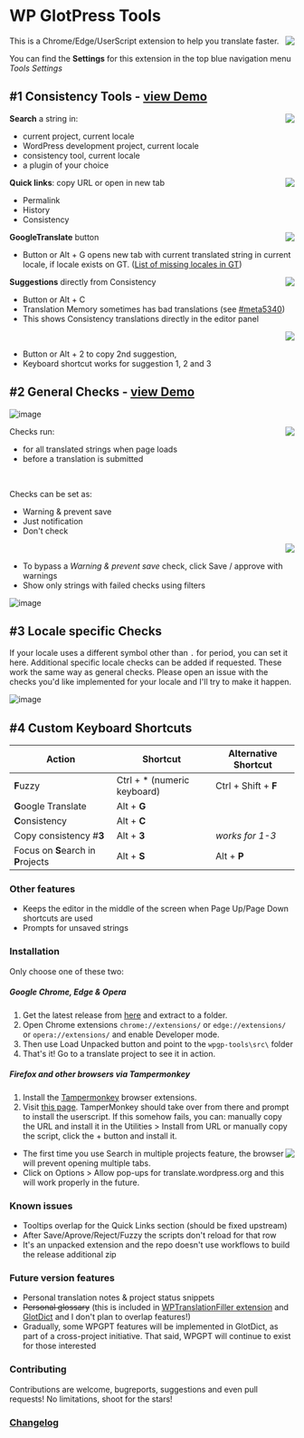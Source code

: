 
# WP GlotPress Tools
<img align="right" src="https://user-images.githubusercontent.com/65488419/118821977-6a34aa00-b8c0-11eb-9e1e-9304db38c434.png">


This is a Chrome/Edge/UserScript extension to help you translate faster. 


You can find the **Settings** for this extension in the top blue navigation menu *Tools Settings*


## #1 Consistency Tools - [view Demo](https://youtu.be/Ve9DSOfFBeA) 

<img align="right" src="https://user-images.githubusercontent.com/65488419/117619811-61cdc800-b178-11eb-8754-88d03ca00c09.png">

**Search** a string in:
- current project, current locale
- WordPress development project, current locale
- consistency tool, current locale
- a plugin of your choice

<img align="right" src="https://user-images.githubusercontent.com/65488419/117620318-11a33580-b179-11eb-9968-f1148d58686c.png" >

**Quick links**: copy URL or open in new tab
- Permalink
- History
- Consistency

<img align="right" src="https://user-images.githubusercontent.com/65488419/117621284-203e1c80-b17a-11eb-8a86-26c34f17f1b3.png" >

**GoogleTranslate** button 
- Button or Alt + G opens new tab with current translated string in current locale, if locale exists on GT. ([List of missing locales in GT](https://gist.github.com/vlad-timotei/3f558547ac2bc0f3120f869fba7d8bec))

<img align="right" src="https://user-images.githubusercontent.com/65488419/117621916-c1c56e00-b17a-11eb-9cab-a593532a8e05.png" >

**Suggestions** directly from Consistency
 - Button or Alt + C
 - Translation Memory sometimes has bad translations (see [#meta5340](https://meta.trac.wordpress.org/ticket/5340))
 - This shows Consistency translations directly in the editor panel

<img align="right" src="https://user-images.githubusercontent.com/65488419/117623006-eec65080-b17b-11eb-94b9-18ec705ed359.png" >
<br>

- Button or Alt + 2 to copy 2nd suggestion, 
- Keyboard shortcut works for suggestion 1, 2 and 3

## #2 General Checks - [view Demo](https://youtu.be/pG92jygfWpY) 
![image](https://user-images.githubusercontent.com/65488419/119303368-4978a580-bc6e-11eb-8897-271404a6ce53.png)

<img align="right" src="https://user-images.githubusercontent.com/65488419/117624878-14ecf000-b17e-11eb-8b34-c9410e226469.png" >

Checks run:
- for all translated strings when page loads
- before a translation is submitted

<br>

Checks can be set as:
- Warning & prevent save
- Just notification
- Don't check
<img align="right" src="https://user-images.githubusercontent.com/65488419/117626608-f4be3080-b17f-11eb-91a7-fefd621df320.png" >

<br>

- To bypass a *Warning & prevent save* check, click Save / approve with warnings
- Show only strings with failed checks using filters

![image](https://user-images.githubusercontent.com/65488419/121800720-26715e00-cc3c-11eb-8b29-6e63f5db5b13.png)

## #3 Locale specific Checks

If your locale uses a different symbol other than `.` for period, you can set it here.
Additional specific locale checks can be added if requested. These work the same way as general checks.
Please open an issue with the checks you'd like implemented for your locale and I'll try to make it happen.

![image](https://user-images.githubusercontent.com/65488419/119268770-1a761b80-bbfd-11eb-96ed-037e1c54ba1d.png)

## #4 Custom Keyboard Shortcuts

| Action | Shortcut | Alternative Shortcut |
| --- | --- | ---|
| **F**uzzy | Ctrl + \* (numeric keyboard) | Ctrl + Shift + **F** | 
| **G**oogle Translate | Alt + **G** | 
| **C**onsistency | Alt + **C** | 
| Copy consistency #**3** | Alt + **3** | *works for 1-3* |
| Focus on **S**earch in **P**rojects | Alt + **S** | Alt + **P**|

### Other features
- Keeps the editor in the middle of the screen when Page Up/Page Down shortcuts are used
- Prompts for unsaved strings

### Installation
Only choose one of these two:

##### Google Chrome, Edge & Opera

1. Get the latest release from [here](https://github.com/vlad-timotei/wpgp-tools/releases/latest) and extract to a folder.
2. Open Chrome extensions `chrome://extensions/` or `edge://extensions/` or `opera://extensions/` and enable Developer mode.
3. Then use Load Unpacked button and point to the `wpgp-tools\src\` folder
4. That's it! Go to a translate project to see it in action.

##### Firefox and other browsers via Tampermonkey

1. Install the [Tampermonkey](http://tampermonkey.net/) browser extensions.
2. Visit [this page](https://github.com/vlad-timotei/wpgp-tools/raw/main/userscript/wpgpt-userscript-latest.user.js). TamperMonkey should take over from there and prompt to install the userscript.
If this somehow fails, you can: manually copy the URL and install it in the Utilities > Install from URL or manually copy the script, click the + button and install it.

<img align="right" src="https://user-images.githubusercontent.com/65488419/118153870-0a04ba80-b41f-11eb-9e96-bfb9dc405247.png">

- The first time you use Search in multiple projects feature, the browser will prevent opening multiple tabs. 
- Click on Options > Allow pop-ups for translate.wordpress.org and this will work properly in the future.


### Known issues
- Tooltips overlap for the Quick Links section (should be fixed upstream)
- After Save/Aprove/Reject/Fuzzy the scripts don't reload for that row
- It's an unpacked extension and the repo doesn't use workflows to build the release additional zip

### Future version features

- Personal translation notes & project status snippets
- ~~Personal glossary~~ (this is included in [WPTranslationFiller extension](https://github.com/vibgyj/WPTranslationFiller/) and [GlotDict](https://github.com/Mte90/GlotDict) and I don't plan to overlap features!)
- Gradually, some WPGPT features will be implemented in GlotDict, as part of a cross-project initiative. That said, WPGPT will continue to exist for those interested


### Contributing
Contributions are welcome, bugreports, suggestions and even pull requests! No limitations, shoot for the stars!

### [Changelog](/CHANGELOG.md)
